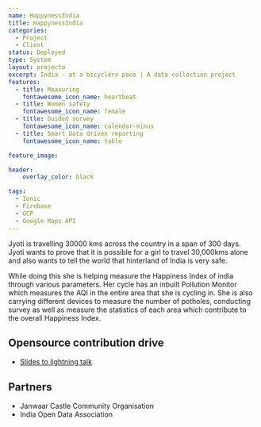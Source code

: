 ```yaml
---
name: HappynessIndia
title: HappynessIndia
categories:
  - Project
  - Client
status: Deployed
type: System
layout: projecto
excerpt: India - at a bicyclers pace | A data collection project
features:
  - title: Measuring
    fontawesome_icon_name: heartbeat
  - title: Women safety
    fontawesome_icon_name: female
  - title: Guided survey
    fontawesome_icon_name: calendar-minus
  - title: Smart Data driven reporting 
    fontawesome_icon_name: table

feature_image: 

header: 
    overlay_color: black

tags:
  - Ionic
  - Firebase
  - GCP
  - Google Maps API
---
```

Jyoti is travelling 30000 kms across the country in a span of 300 days. Jyoti wants to prove that it is possible for a girl to travel 30,000kms alone and also wants to tell the world that hinterland of India is very safe.

While doing this she is helping measure the Happiness Index of india through various parameters. Her cycle has an inbuilt Pollution Monitor which measures the AQI in the entire area that she is cycling in. She is also carrying different devices to measure the number of potholes, conducting survey as well as measure the statistics of each area which contribute to the overall Happiness Index.


## Opensource contribution drive
* [Slides to lightning talk](https://docs.google.com/presentation/d/1KiRWxjun23mCLRqDvaM_lSS--uwvXmO4OV9SgNuhO_8/edit?usp=sharing)

## Partners
* Janwaar Castle Community Organisation
* India Open Data Association